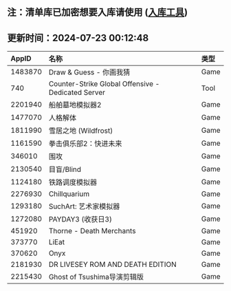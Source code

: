 ## 注：清单库已加密想要入库请使用 ([入库工具](https://github.com/BlankTMing/ManifestAutoUpdate/releases))

## 更新时间：2024-07-23 00:12:48
| AppID | 名称 | 类型  |
| :-------------------- | :----------------------------- | :----------- |
| 1483870 | Draw & Guess - 你画我猜| Game |
| 740 | Counter-Strike Global Offensive - Dedicated Server| Tool |
| 2201940 | 船舶墓地模拟器2| Game |
| 1477070 | 人格解体| Game |
| 1811990 | 雪居之地 (Wildfrost)| Game |
| 1161590 | 拳击俱乐部2：快进未来| Game |
| 346010 | 围攻| Game |
| 2130540 | 目盲/Blind| Game |
| 1124180 | 铁路调度模拟器| Game |
| 2276930 | Chillquarium| Game |
| 1293180 | SuchArt: 艺术家模拟器| Game |
| 1272080 | PAYDAY3 (收获日3)  | Game |
| 451920 | Thorne - Death Merchants| Game |
| 373770 | LiEat| Game |
| 370620 | Onyx| Game |
| 2181930 | DR LIVESEY ROM AND DEATH EDITION| Game |
| 2215430 | Ghost of Tsushima导演剪辑版| Game |
